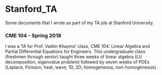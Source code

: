 # Stanford_TA
Some documents that I wrote as part of my TA job at Stanford University.

### CME 104 - Spring 2018
I was a TA for Prof. Vadim Khayms' class, CME 104: Linear Algebra and Partial Differential Equations for Engineers. This undergraduate class (freshmen through senior) taught three weeks of linear algebra (LU decomposition, eigenvalue problem) followed by seven weeks of PDEs (Laplace, Poisson, heat, wave; 1D, 2D; homogeneous, non-homogeneous).
